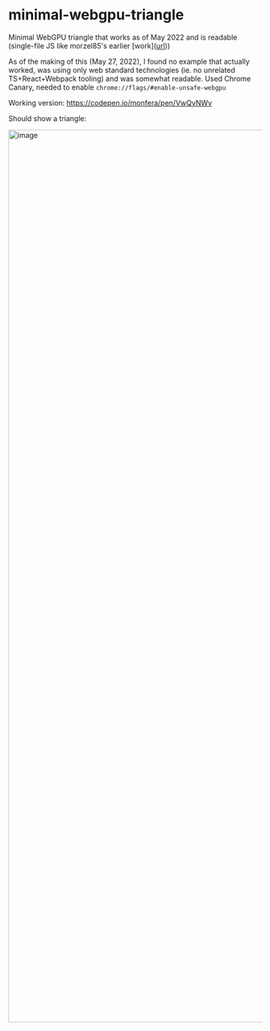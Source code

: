 # minimal-webgpu-triangle
Minimal WebGPU triangle that works as of May 2022 and is readable (single-file JS like morzel85's earlier [work]([url](https://github.com/morzel85/webgpu-wgsl-hello-triangle )))

As of the making of this (May 27, 2022), I found no example that actually worked, was using only web standard technologies (ie. no unrelated TS+React+Webpack tooling) and was somewhat readable.
Used Chrome Canary, needed to enable `chrome://flags/#enable-unsafe-webgpu`

Working version: https://codepen.io/monfera/pen/VwQyNWv

Should show a triangle:

<img width="1769" alt="image" src="https://user-images.githubusercontent.com/1548516/170793265-0a1a1d2c-fa2c-4daf-a025-b7712fa0fe94.png">
